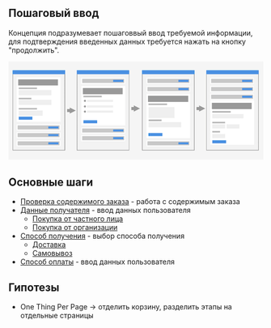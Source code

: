 ## Пошаговый ввод
Концепция подразумевает пошаговвый ввод требуемой информации, для подтверждения введенных данных требуется нажать на кнопку "продолжить".

![Аккордеон](../__source/accordion.png)


## Основные шаги
* [Проверка содержимого заказа](order-list/) - работа с содержимым заказа
* [Данные получателя](user-info/) - ввод данных пользователя
	* [Покупка от частного лица](user-info/personal/)
	* [Покупка от организации](user-info/company/)
* [Способ получения](getting/) - выбор способа получения
	* [Доставка](getting/delivery/)
	* [Самовывоз](getting/pickup/)
* [Способ оплаты](payment/) - ввод данных пользователя


## Гипотезы
* One Thing Per Page → отделить корзину, разделить этапы на отдельные страницы 
